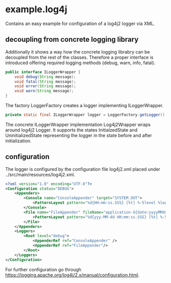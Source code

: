 # example.log4j
Contains an easy example for configuration of a log4j2 logger via XML. 

## decoupling from concrete logging library
Additionally it shows a way how the concrete logging librabry can be decoupled from the rest of the classes. Therefore a proper interface is introduced 
offering required logging methods (debug, warn, info, fatal). 

```java
public interface ILoggerWrapper {
    void debug(String message);
    void fatal(String message);
    void error(String message);
    void warn(String message);
}
```

The factory LoggerFactory creates a logger implementing ILoggerWrapper.

```java
private static final ILoggerWrapper logger = LoggerFactory.getLogger();
```

The concrete ILoggerWrapper implementation Log4j2Wrapper wraps around log4j2 Logger. It supports the states InitialzedState and UninitializedState representing the logger
in the state before and after initialization.

## configuration
The logger is configured by the configuration file log4j2.xml placed under ../src/main/resources/log4j2.xml.

```xml
<?xml version="1.0" encoding="UTF-8"?>
<Configuration status="DEBUG">
    <Appenders>
        <Console name="ConsoleAppender" target="SYSTEM_OUT">
            <PatternLayout pattern="%d{HH:mm:ss.SSS} [%t] %-5level %logger{36} - %msg%n" />
        </Console>
        <File name="FileAppender" fileName="application-${date:yyyyMMdd}.log" immediateFlush="false" append="true">
            <PatternLayout pattern="%d{yyy-MM-dd HH:mm:ss.SSS} [%t] %-5level %logger{36} - %msg%n"/>
        </File>
    </Appenders>
    <Loggers>
        <Root level="debug">
            <AppenderRef ref="ConsoleAppender" />
            <AppenderRef ref="FileAppender"/>
        </Root>
    </Loggers>
</Configuration>
```

For further configuration go through https://logging.apache.org/log4j/2.x/manual/configuration.html.
